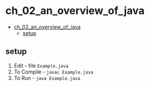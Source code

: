 # ch_02_an_overview_of_java
<!-- TOC -->
* [ch_02_an_overview_of_java](#ch_02_an_overview_of_java)
  * [setup](#setup)
<!-- TOC -->

## setup
1. Edit - file `Example.java`
2. To Compile - `javac Example.java`
3. To Run - `java Example.java`